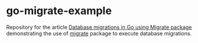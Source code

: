 # go-migrate-example

Repository for the article [Database migrations in Go using Migrate package](https://thedevelopercafe.com/articles/database-migrations-in-go-using-migrate-package-5735cf056231) demonstrating the use of [migrate](https://github.com/golang-migrate/migrate) package to execute database migrations.
